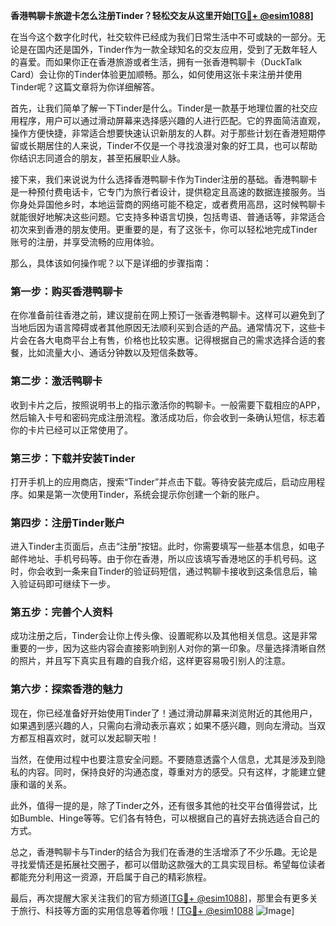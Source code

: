 **香港鸭聊卡旅遊卡怎么注册Tinder？轻松交友从这里开始[[TG💪+ @esim1088](https://t.me/s/esim1088)]**

在当今这个数字化时代，社交软件已经成为我们日常生活中不可或缺的一部分。无论是在国内还是国外，Tinder作为一款全球知名的交友应用，受到了无数年轻人的喜爱。而如果你正在香港旅游或者生活，拥有一张香港鸭聊卡（DuckTalk Card）会让你的Tinder体验更加顺畅。那么，如何使用这张卡来注册并使用Tinder呢？这篇文章将为你详细解答。

首先，让我们简单了解一下Tinder是什么。Tinder是一款基于地理位置的社交应用程序，用户可以通过滑动屏幕来选择感兴趣的人进行匹配。它的界面简洁直观，操作方便快捷，非常适合想要快速认识新朋友的人群。对于那些计划在香港短期停留或长期居住的人来说，Tinder不仅是一个寻找浪漫对象的好工具，也可以帮助你结识志同道合的朋友，甚至拓展职业人脉。

接下来，我们来说说为什么选择香港鸭聊卡作为Tinder注册的基础。香港鸭聊卡是一种预付费电话卡，它专门为旅行者设计，提供稳定且高速的数据连接服务。当你身处异国他乡时，本地运营商的网络可能不稳定，或者费用高昂，这时候鸭聊卡就能很好地解决这些问题。它支持多种语言切换，包括粤语、普通话等，非常适合初次来到香港的朋友使用。更重要的是，有了这张卡，你可以轻松地完成Tinder账号的注册，并享受流畅的应用体验。

那么，具体该如何操作呢？以下是详细的步骤指南：

### 第一步：购买香港鸭聊卡

在你准备前往香港之前，建议提前在网上预订一张香港鸭聊卡。这样可以避免到了当地后因为语言障碍或者其他原因无法顺利买到合适的产品。通常情况下，这些卡片会在各大电商平台上有售，价格也比较实惠。记得根据自己的需求选择合适的套餐，比如流量大小、通话分钟数以及短信条数等。

### 第二步：激活鸭聊卡

收到卡片之后，按照说明书上的指示激活你的鸭聊卡。一般需要下载相应的APP，然后输入卡号和密码完成注册流程。激活成功后，你会收到一条确认短信，标志着你的卡片已经可以正常使用了。

### 第三步：下载并安装Tinder

打开手机上的应用商店，搜索“Tinder”并点击下载。等待安装完成后，启动应用程序。如果是第一次使用Tinder，系统会提示你创建一个新的账户。

### 第四步：注册Tinder账户

进入Tinder主页面后，点击“注册”按钮。此时，你需要填写一些基本信息，如电子邮件地址、手机号码等。由于你在香港，所以应该填写香港地区的手机号码。这时，你会收到一条来自Tinder的验证码短信，通过鸭聊卡接收到这条信息后，输入验证码即可继续下一步。

### 第五步：完善个人资料

成功注册之后，Tinder会让你上传头像、设置昵称以及其他相关信息。这是非常重要的一步，因为这些内容会直接影响到别人对你的第一印象。尽量选择清晰自然的照片，并且写下真实且有趣的自我介绍，这样更容易吸引别人的注意。

### 第六步：探索香港的魅力

现在，你已经准备好开始使用Tinder了！通过滑动屏幕来浏览附近的其他用户，如果遇到感兴趣的人，只需向右滑动表示喜欢；如果不感兴趣，则向左滑动。当双方都互相喜欢时，就可以发起聊天啦！

当然，在使用过程中也要注意安全问题。不要随意透露个人信息，尤其是涉及到隐私的内容。同时，保持良好的沟通态度，尊重对方的感受。只有这样，才能建立健康和谐的关系。

此外，值得一提的是，除了Tinder之外，还有很多其他的社交平台值得尝试，比如Bumble、Hinge等等。它们各有特色，可以根据自己的喜好去挑选适合自己的方式。

总之，香港鸭聊卡与Tinder的结合为我们在香港的生活增添了不少乐趣。无论是寻找爱情还是拓展社交圈子，都可以借助这款强大的工具实现目标。希望每位读者都能充分利用这一资源，开启属于自己的精彩旅程。

最后，再次提醒大家关注我们的官方频道[[TG💪+ @esim1088](https://t.me/s/esim1088)]，那里会有更多关于旅行、科技等方面的实用信息等着你哦！[[TG💪+ @esim1088](https://t.me/s/esim1088) ![Image](https://i.postimg.cc/4NQfJmqS/Snipaste-2025-05-13-00-14-12.png)]